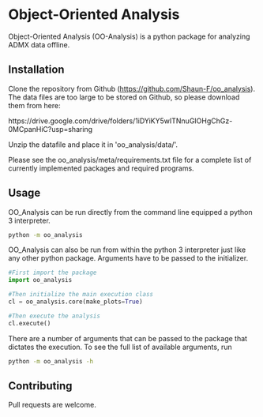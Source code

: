 # Object-Oriented Analysis

Object-Oriented Analysis (OO-Analysis) is a python package for analyzing ADMX data offline.

## Installation

Clone the repository from Github (https://github.com/Shaun-F/oo_analysis). The data files are too large to be stored on Github, so please download them from here:
<p>
https://drive.google.com/drive/folders/1iDYiKY5wITNnuGIOHgChGz-0MCpanHiC?usp=sharing
</p>
Unzip the datafile and place it in 'oo_analysis/data/'.
<p>
Please see the oo_analysis/meta/requirements.txt file for a complete list of currently implemented packages and required programs.
</p>

## Usage

OO_Analysis can be run directly from the command line equipped a python 3 interpreter. 
```bash
python -m oo_analysis
```

OO_Analysis can also be run from within the python 3 interpreter just like any other python package. Arguments have to be passed to the initializer.

```python
#First import the package
import oo_analysis

#Then initialize the main execution class
cl = oo_analysis.core(make_plots=True)

#Then execute the analysis
cl.execute()
```

There are a number of arguments that can be passed to the package that dictates the execution. 
To see the full list of available arguments, run
```bash
python -m oo_analysis -h
```

## Contributing

Pull requests are welcome. 

